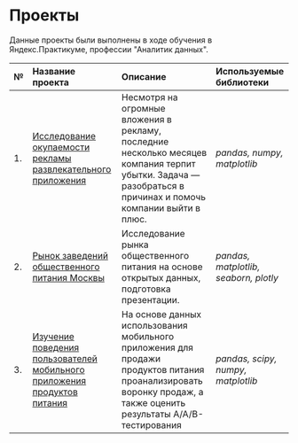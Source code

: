 # Проекты

Данные проекты были выполнены в ходе обучения в Яндекс.Практикуме, профессии "Аналитик данных".

| № | Название проекта | Описание | Используемые библиотеки | 
| :--- | :---------------------- | :---------------------- | :---------------------- |
|1.  | [Исследование окупаемости рекламы развлекательного приложения](big_cities_music) | Несмотря на огромные вложения в рекламу, последние несколько месяцев компания терпит убытки. Задача — разобраться в причинах и помочь компании выйти в плюс.| *pandas, numpy, matplotlib* |
|2.  | [Рынок заведений общественного питания Москвы](big_cities_music) | Исследование рынка общественного питания на основе открытых данных, подготовка презентации.| *pandas, matplotlib, seaborn, plotly* |
|3.  | [Изучение поведения пользователей мобильного приложения продуктов питания](big_cities_music) | На основе данных использования мобильного приложения для продажи продуктов питания проанализировать воронку продаж, а также оценить результаты A/A/B-тестирования | *pandas, scipy, numpy, matplotlib* |
